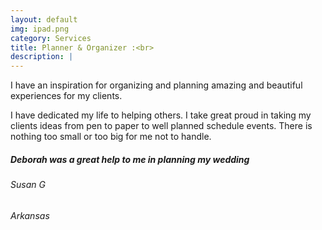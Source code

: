 ```yaml
---
layout: default
img: ipad.png
category: Services
title: Planner & Organizer :<br>
description: |
---
```

  I have an inspiration for organizing and planning amazing and beautiful experiences for my clients. 
  
  <p>I have dedicated my life to helping others. I take great proud in taking my clients ideas from pen to paper to well planned schedule events. There is nothing too small or too big for me not to handle.</p>
 
 
<h5>Deborah was a great help to me in planning my wedding</h5>
  <p><h6>Susan G</h6>
  <h6>Arkansas</h6></p>
 
  
